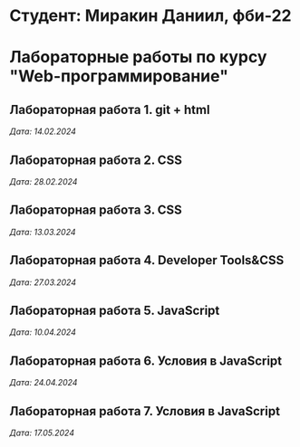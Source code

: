# Студент: Миракин Даниил, фби-22

# Лабораторные работы по курсу "Web-программирование"

## Лабораторная работа 1. git + html

*Дата: 14.02.2024* 

## Лабораторная работа 2. CSS

*Дата: 28.02.2024* 

## Лабораторная работа 3. CSS

*Дата: 13.03.2024* 

## Лабораторная работа 4. Developer Tools&CSS

*Дата: 27.03.2024* 

## Лабораторная работа 5. JavaScript

*Дата: 10.04.2024* 

## Лабораторная работа 6. Условия в JavaScript

*Дата: 24.04.2024* 

## Лабораторная работа 7. Условия в JavaScript

*Дата: 17.05.2024* 
